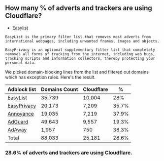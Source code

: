 ## How many % of adverts and trackers are using Cloudflare?


- [Easylist](https://web.archive.org/web/20210516110248/https://easylist.to/)
```
EasyList is the primary filter list that removes most adverts from international webpages, including unwanted frames, images and objects.

EasyPrivacy is an optional supplementary filter list that completely removes all forms of tracking from the internet, including web bugs, tracking scripts and information collectors, thereby protecting your personal data.
```


We picked domain-blocking lines from the list and filtered out domains which has exception rules.
Here's the result.


| Adblock list | Domains Count | Cloudflare | % |
| --- | --- | --- | --- |
| [EasyList](https://easylist.to/easylist/easylist.txt) | 35,739 | 10,004 | 28% |
| [EasyPrivacy](https://easylist.to/easylist/easyprivacy.txt) | 20,173 | 7,209 | 35.7% |
| [Annoyance](https://secure.fanboy.co.nz/fanboy-annoyance.txt) | 19,035 | 7,219 | 37.9% |
| [AdGuard](https://adguardteam.github.io/AdGuardSDNSFilter/Filters/filter.txt) | 49,643 | 9,557 | 19.3% |
| [AdAway](https://raw.githubusercontent.com/AdAway/adaway.github.io/master/hosts.txt) | 1,957 | 750 | 38.3% |
| Total | 88,033 | 25,181 | 28.6% |


### 28.6% of adverts and trackers are using Cloudflare.